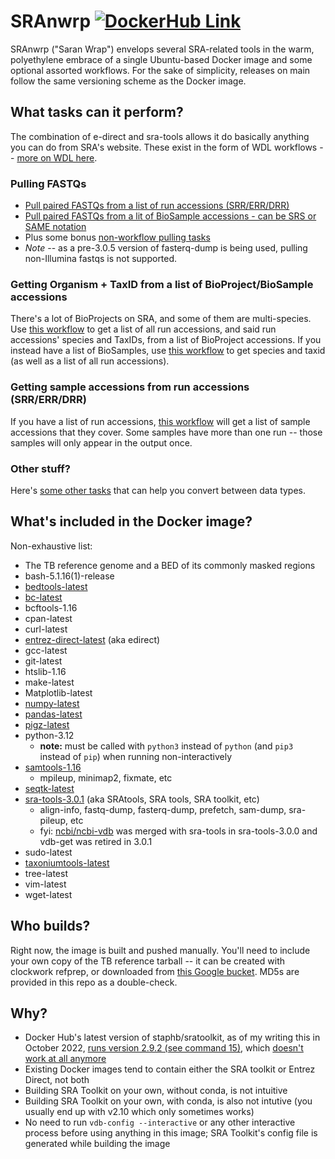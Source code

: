 # SRAnwrp [![DockerHub Link](https://img.shields.io/docker/v/ashedpotatoes/sranwrp/1.1.15?logo=docker)](https://hub.docker.com/r/ashedpotatoes/sranwrp/tags)
SRAnwrp ("Saran Wrap") envelops several SRA-related tools in the warm, polyethylene embrace of a single Ubuntu-based Docker image and some optional assorted workflows. For the sake of simplicity, releases on main follow the same versioning scheme as the Docker image.

## What tasks can it perform?
The combination of e-direct and sra-tools allows it do basically anything you can do from SRA's website. These exist in the form of WDL workflows -- [more on WDL here](./wdl.md).

### Pulling FASTQs
* [Pull paired FASTQs from a list of run accessions (SRR/ERR/DRR)](./workflows/pull_paired_FASTQ_by_run_accession.wdl)
* [Pull paired FASTQs from a lit of BioSample accessions - can be SRS or SAME notation](./workflows/pull_paired_FASTQ_by_biosample.wdl)
* Plus some bonus [non-workflow pulling tasks](./tasks/pull_fastqs.wdl)
* *Note* -- as a pre-3.0.5 version of fasterq-dump is being used, pulling non-Illumina fastqs is not supported.

### Getting Organism + TaxID from a list of BioProject/BioSample accessions
There's a lot of BioProjects on SRA, and some of them are multi-species. Use [this workflow](./workflows/get_organisms_from_bioproject.wdl) to get a list of all run accessions, and said run accessions' species and TaxIDs, from a list of BioProject accessions. If you instead have a list of BioSamples, use [this workflow](./workflows/get_organisms_from_biosample.wdl) to get species and taxid (as well as a list of all run accessions).

### Getting sample accessions from run accessions (SRR/ERR/DRR)
If you have a list of run accessions, [this workflow](./workflows/get_samples_from_runs.wdl) will get a list of sample accessions that they cover. Some samples have more than one run -- those samples will only appear in the output once.

### Other stuff?
Here's [some other tasks](./tasks/processing_tasks.wdl) that can help you convert between data types.

## What's included in the Docker image?
Non-exhaustive list:
* The TB reference genome and a BED of its commonly masked regions
* bash-5.1.16(1)-release
* [bedtools-latest](https://github.com/arq5x/bedtools2)
* [bc-latest](https://www.gnu.org/software/bc/)
* bcftools-1.16
* cpan-latest
* curl-latest
* [entrez-direct-latest](https://www.ncbi.nlm.nih.gov/books/NBK179288/) (aka edirect)
* gcc-latest
* git-latest
* htslib-1.16
* make-latest
* Matplotlib-latest
* [numpy-latest](https://github.com/numpy/numpy)
* [pandas-latest](https://github.com/pandas-dev/pandas)
* [pigz-latest](https://github.com/madler/pigz)
* python-3.12
	* **note:** must be called with `python3` instead of `python` (and `pip3` instead of `pip`) when running non-interactively
* [samtools-1.16](https://github.com/samtools/samtools) 
  * mpileup, minimap2, fixmate, etc
* [seqtk-latest](https://github.com/lh3/seqtk)
* [sra-tools-3.0.1](https://github.com/ncbi/sra-tools) (aka SRAtools, SRA tools, SRA toolkit, etc)
	* align-info, fastq-dump, fasterq-dump, prefetch, sam-dump, sra-pileup, etc
	* fyi: [ncbi/ncbi-vdb](https://github.com/ncbi/ncbi-vdb) was merged with sra-tools in sra-tools-3.0.0 and vdb-get was retired in 3.0.1
* sudo-latest
* [taxoniumtools-latest](https://github.com/theosanderson/taxonium/tree/master/taxoniumtools)
* tree-latest
* vim-latest
* wget-latest

## Who builds?
Right now, the image is built and pushed manually. You'll need to include your own copy of the TB reference tarball -- it can be created with clockwork refprep, or downloaded from [this Google bucket](https://console.cloud.google.com/storage/browser/_details/topmed_workflow_testing/tb/ref/index_H37Rv_reference_output/Ref.H37Rv.tar). MD5s are provided in this repo as a double-check.

## Why?
* Docker Hub's latest version of staphb/sratoolkit, as of my writing this in October 2022, [runs version 2.9.2 (see command 15)](https://hub.docker.com/layers/staphb/sratoolkit/latest/images/sha256-84fc990e6d04f263d7bea82dcbff7f5dd9182ab5234314bb0daf2e2db977e4a0?context=explore), which [doesn't work at all anymore](https://github.com/ncbi/sra-tools/issues/714)
* Existing Docker images tend to contain either the SRA toolkit or Entrez Direct, not both
* Building SRA Toolkit on your own, without conda, is not intuitive
* Building SRA Toolkit on your own, with conda, is also not intutive (you usually end up with v2.10 which only sometimes works)
* No need to run `vdb-config --interactive` or any other interactive process before using anything in this image; SRA Toolkit's config file is generated while building the image
